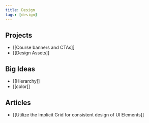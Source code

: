 ```yaml
---
title: Design
tags: [design]
---
```



## Projects

- [[Course banners and CTAs]]
- [[Design Assets]]

## Big Ideas

- [[Hierarchy]]
- [[color]]

## Articles

- [[Utilize the Implicit Grid for consistent design of UI Elements]]

